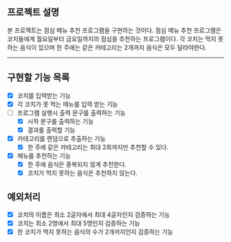 ## 프로젝트 설명
본 프로젝트는 점심 메뉴 추천 프로그램을 구현하는 것이다. 점심 메뉴 추천 프로그램은 코치들에게 월요일부터 금요일까지의 점심을 추천하는 프로그램이다.
각 코치는 먹지 못하는 음식이 있으며 한 주에는 같은 카테고리는 2개까지 음식은 모두 달라야한다.

---

## 구현할 기능 목록
- [x] 코치를 입력받는 기능
- [x] 각 코치가 못 먹는 메뉴를 입력 받는 기능
- [ ] 프로그램 실행시 출력 문구를 출력하는 기능
  - [x] 시작 문구를 출력하는 기능
  - [x] 결과를 출력할 기능
- [x] 카테고리를 랜덤으로 추출하는 기능
  - [X] 한 주에 같은 카테고리는 최대 2회까지만 추천할 수 있다.
- [x] 메뉴를 추천하는 기능
  - [x] 한 주에 음식은 중복되지 않게 추천한다.
  - [x] 코치가 먹지 못하는 음식은 추천하지 않는다.
## 예외처리
- [x] 코치의 이름은 최소 2글자에서 최대 4글자인지 검증하는 기능
- [x] 코치는 최소 2명에서 최대 5명인지 검증하는 기능
- [x] 한 코치가 먹지 못하는 음식의 수가 2개까지인지 검증하는 기능